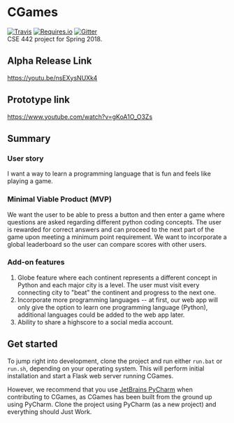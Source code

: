 # CGames
[![Travis](https://img.shields.io/travis/briankarUB/CGames/develop.svg)](https://travis-ci.org/briankarUB/CGames)
[![Requires.io](https://img.shields.io/requires/github/briankarUB/CGames/develop.svg)](https://requires.io/github/briankarUB/CGames/requirements/?branch=develop)
[![Gitter](https://img.shields.io/gitter/room/CGames_CSE442/Lobby.svg)](https://gitter.im/CGames_CSE442/Lobby)  
CSE 442 project for Spring 2018.
## Alpha Release Link
https://youtu.be/nsEXysNUXk4

## Prototype link
https://www.youtube.com/watch?v=gKoA1O_O3Zs

## Summary

### User story
I want a way to learn a programming language that is fun and feels like
playing a game.

### Minimal Viable Product (MVP)
We want the user to be able to press a button and then enter a game where
questions are asked regarding different python coding concepts. The user is
rewarded for correct answers and can proceed to the next part of the game upon
meeting a minimum point requirement. We want to incorporate a global
leaderboard so the user can compare scores with other users.

### Add-on features
1. Globe feature where each continent represents a different concept in Python
and each major city is a level. The user must visit every connecting city to
"beat" the continent and progress to the next one.
2. Incorporate more programming languages -- at first, our web app will only
give the option to learn one programming language (Python), additional
languages could be added to the web app later.
3. Ability to share a highscore to a social media account.

## Get started
To jump right into development, clone the project and run either `run.bat` or
`run.sh`, depending on your operating system. This will perform initial
installation and start a Flask web server running CGames.

However, we recommend that you use [JetBrains PyCharm](https://www.jetbrains.com/pycharm/)
when contributing to CGames, as CGames has been built from the ground up using
PyCharm. Clone the project using PyCharm (as a new project) and everything
should Just Work.
